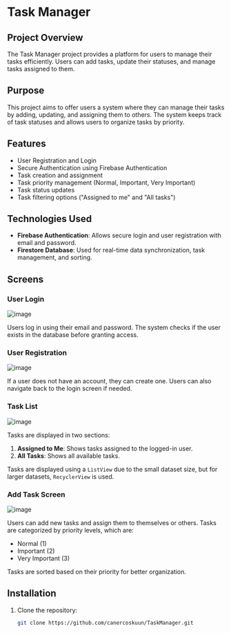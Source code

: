 # Task Manager

## Project Overview
The Task Manager project provides a platform for users to manage their tasks efficiently. Users can add tasks, update their statuses, and manage tasks assigned to them.

## Purpose
This project aims to offer users a system where they can manage their tasks by adding, updating, and assigning them to others. The system keeps track of task statuses and allows users to organize tasks by priority.

## Features
- User Registration and Login
- Secure Authentication using Firebase Authentication
- Task creation and assignment
- Task priority management (Normal, Important, Very Important)
- Task status updates
- Task filtering options ("Assigned to me" and "All tasks")
  
## Technologies Used
- **Firebase Authentication**: Allows secure login and user registration with email and password.
- **Firestore Database**: Used for real-time data synchronization, task management, and sorting.

## Screens
### User Login

![image](https://github.com/user-attachments/assets/171f121b-1904-4202-b6bf-ffac74e7c1a7)

Users log in using their email and password. The system checks if the user exists in the database before granting access.



### User Registration

![image](https://github.com/user-attachments/assets/38ee93bc-e825-4775-820e-e9bc9c6640c3)

If a user does not have an account, they can create one. Users can also navigate back to the login screen if needed.



### Task List

![image](https://github.com/user-attachments/assets/f09e8944-f8cd-4a87-aa31-9fc543f343cf)

Tasks are displayed in two sections:
1. **Assigned to Me**: Shows tasks assigned to the logged-in user.
2. **All Tasks**: Shows all available tasks.
   
Tasks are displayed using a `ListView` due to the small dataset size, but for larger datasets, `RecyclerView` is used.

### Add Task Screen

![image](https://github.com/user-attachments/assets/1db8b7ce-d61b-4876-8507-3673f3fd3999)

Users can add new tasks and assign them to themselves or others. Tasks are categorized by priority levels, which are:
- Normal (1)
- Important (2)
- Very Important (3)

Tasks are sorted based on their priority for better organization.

## Installation
1. Clone the repository:
   ```bash
   git clone https://github.com/canercoskuun/TaskManager.git
